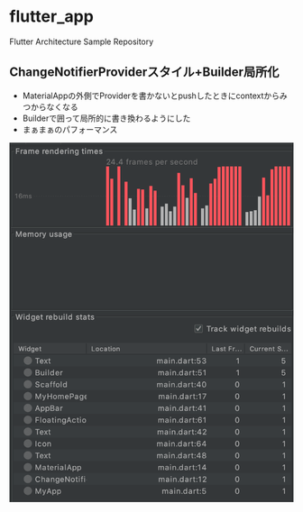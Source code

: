 # flutter_app

Flutter Architecture Sample Repository

## ChangeNotifierProviderスタイル+Builder局所化

* MaterialAppの外側でProviderを書かないとpushしたときにcontextからみつからなくなる
* Builderで囲って局所的に書き換わるようにした
* まぁまぁのパフォーマンス
<img src="screenshot.png"/>